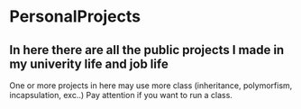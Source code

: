 # PersonalProjects
In here there are all the public projects I made in my univerity life and job life
----------------------------------------------------
One or more projects in here may use more class (inheritance, polymorfism, incapsulation, exc..)
Pay attention if you want to run a class.
